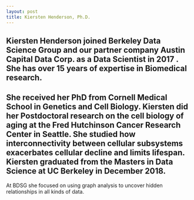 ```yaml
---
layout: post
title: Kiersten Henderson, Ph.D.
---
```


Kiersten Henderson joined Berkeley Data Science Group and
our partner company Austin Capital Data Corp. as a Data Scientist in
2017 . She has over 15 years of expertise in Biomedical research.
----
She received her PhD from Cornell Medical School in Genetics and Cell
Biology. Kiersten did her Postdoctoral research on the cell biology of
aging at the Fred Hutchinson Cancer Research Center in Seattle. She
studied how interconnectivity between cellular subsystems exacerbates
cellular decline and limits lifespan. Kiersten graduated from the
Masters in Data Science at UC Berkeley in December 2018. 
----
At BDSG she focused on using graph analysis to uncover hidden relationships in
all kinds of data.